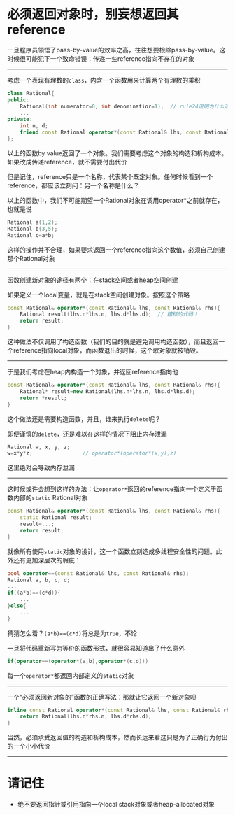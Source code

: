 # 必须返回对象时，别妄想返回其reference

一旦程序员领悟了pass-by-value的效率之高，往往想要根除pass-by-value。这时候很可能犯下一个致命错误：传递一些reference指向不存在的对象

---

考虑一个表现有理数的`class`，内含一个函数用来计算两个有理数的乘积

```cpp
class Rational{
public:
    Rational(int numerator=0, int denominatior=1);  // rule24说明为什么这个构造函数不声明为explicit
    ...
private:
    int n, d;
    friend const Rational operator*(const Rational& lhs, const Rational& rhs);
};
```

以上的函数by value返回了一个对象。我们需要考虑这个对象的构造和析构成本。如果改成传递reference，就不需要付出代价

但是记住，reference只是一个名称，代表某个既定对象。任何时候看到一个reference，都应该立刻问：另一个名称是什么？

以上的函数中，我们不可能期望一个Rational对象在调用operator*之前就存在，也就是说

```cpp
Rational a(1,2);
Rational b(3,5);
Rational c=a*b;
```

这样的操作并不合理，如果要求返回一个reference指向这个数值，必须自己创建那个Rational对象

---

函数创建新对象的途径有两个：在stack空间或者heap空间创建

如果定义一个local变量，就是在stack空间创建对象。按照这个策略

```cpp
const Rational& operator*(const Rational& lhs, const Rational& rhs){
    Rational result(lhs.n*lhs.n, lhs.d*lhs.d);  // 糟糕的代码！
    return result;
}
```

这种做法不仅调用了构造函数（我们的目的就是避免调用构造函数），而且返回一个reference指向local对象，而函数退出的时候，这个歌对象就被销毁。

---

于是我们考虑在heap内构造一个对象，并返回reference指向他

```cpp
const Rational& operator*(const Rational& lhs, const Rational& rhs){
    Rational* result=new Rational(lhs.n*lhs.n, lhs.d*lhs.d);
    return *result;
}
```

这个做法还是需要构造函数，并且，谁来执行`delete`呢？

即便谨慎的`delete`，还是难以在这样的情况下阻止内存泄漏

```cpp
Rational w, x, y, z;
w=x*y*z;                // operator*(operator*(x,y),z)
```

这里绝对会导致内存泄漏

---

这时候或许会想到这样的办法：让`operator*`返回的reference指向一个定义于函数内部的`static` Rational对象

```cpp
const Rational& operator*(const Rational& lhs, const Rational& rhs){            // 烂代码
    static Rational result;
    result=...;
    return result;
}
```

就像所有使用`static`对象的设计，这一个函数立刻造成多线程安全性的问题。此外还有更加深层次的瑕疵：

```cpp
bool operator==(const Rational& lhs, const Rational& rhs);
Rational a, b, c, d;
...
if((a*b)==(c*d)){
    ...
}else{
    ...
}
```

猜猜怎么着？`(a*b)==(c*d)`将总是为`true`，不论

一旦将代码重新写为等价的函数形式，就很容易知道出了什么意外

```cpp
if(operator==(operator*(a,b),operator*(c,d)))
```

每一个`operator*`都返回内部定义的`static`对象

---

一个“必须返回新对象的”函数的正确写法：那就让它返回一个新对象呗

```cpp
inline const Rational operator*(const Rational& lhs, const Rational& rhs){
    return Rational(lhs.n*rhs.n, lhs.d*rhs.d);
}
```

当然，必须承受返回值的构造和析构成本，然而长远来看这只是为了正确行为付出的一个小小代价

---

# 请记住

- 绝不要返回指针或引用指向一个local stack对象或者heap-allocated对象
